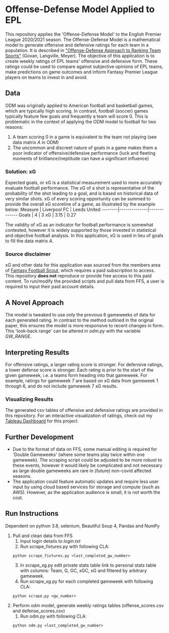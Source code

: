 # Offense-Defense Model Applied to EPL
This repository applies the 'Offense-Defense Model' to the English Premier League 2020/2021 season. The Offense-Defense Model is a mathematical model to generate offensive and defensive ratings for each team in a population. It is described in ["Offense-Defense Approach to Ranking
Team Sports"](http://citeseerx.ist.psu.edu/viewdoc/download?doi=10.1.1.141.5694&rep=rep1&type=pdf) (Govan, Langville, Meyer). 
The objective of this application is to create weekly ratings of EPL teams' offensive and defensive form. 
These ratings could be used to compare against subjective opinions of EPL teams, make predictions on game outcomes and inform Fantasy Premier League players on teams to invest in and avoid.

## Data
ODM was originally applied to American football and basketball games, which are typically high scoring. 
In contrast, football (soccer) games typically feature few goals and frequently a team will score 0. This is problematic in the context of applying the ODM model to football for two reasons:
1. A team scoring 0 in a game is equivalent to the team not playing (see data matrix *A* in ODM)
2. The uncommon and discreet nature of goals in a game makes them a poor indicator of offensive/defensive performance (luck and fleeting moments of brilliance/ineptitude can have a significant influence)

### Solution: xG
Expected goals, or xG is a statistical measurement used to more accurately evaluate football performance. 
The xG of a shot is representative of the probability of the shot leading to a goal, and is based on historical data of very similar shots. 
xG of every scoring opportunity can be summed to provide the overall xG scoreline of a game, as illustrated by the example below:
Measure | Liverpool FC | Leeds United
--------|--------------|-------------
Goals | 4 | 3
xG | 3.15 | 0.27

The validity of xG as an indicator for football performance is somewhat contested, however it is widely supported by those invested in statistical and objective football analysis. In this application, xG is used in lieu of goals to fill the data matrix *A*.

### Source disclaimer
xG and other data for this application was sourced from the members area of [Fantasy Football Scout](https://www.fantasyfootballscout.co.uk/), which requires a paid subscription to access.
This repository **does not** reproduce or provide free access to this paid content. To run/modify the provided scripts and pull data from FFS, a user is required to input their paid account details.

## A Novel Approach
The model is tweaked to use only the previous 6 gameweeks of data for each generated rating.
In contrast to the method outlined in the original paper, this ensures the model is more responsive to recent changes in form.
This 'look-back range' can be altered in *odm.py* with the variable *GW_RANGE*.

## Interpreting Results
For offensive ratings, a larger rating score is stronger. For defensive ratings, a lower defense score is stronger. Each rating is prior to the start of the given gameweek, i.e. a teams form heading into that gameweek.
For example, ratings for gameweek 7 are based on xG data from gameweek 1 through 6, and do not include gameweek 7 xG results.

### Visualizing Results
The generated csv tables of offensive and defensive ratings are provided in this repository. For an interactive visualization of ratings, check out my [Tableau Dashboard](https://public.tableau.com/app/profile/nathan.gootee/viz/fpl_16233837575730/Dashboard1) for this project.

## Further Development
* Due to the format of data on FFS, some manual editing is required for 'Double Gameweeks' (where some teams play twice within one gameweek). The scraping script could be adjusted to be more robust to these events, however it would likely be complicated and not necessary as large double gameweeks are rare in (future) non-covid affected seasons.
* The application could feature automatic updates and require less user input by using cloud based services for storage and compute (such as AWS). However, as the application audience is small, it is not worth the cost.

## Run Instructions
Dependent on python 3.8, selenium, Beautiful Soup 4, Pandas and NumPy
1. Pull and clean data from FFS
    1. Input login details to *login.txt*
    2. Run scrape_fixtures.py with following CLA:
    ```
    python scrape_fixtures.py <last_completed_gw_number>
    ```
    3. In scrape_xg.py edit private stats table link to personal stats table with columns: Team, G, GC, xGC, xG and filtered by arbitrary gameweek.
    4. Run scrape_xg.py for each completed gameweek with following CLA:
    ```
    python scrape.py <gw_number>
    ```
 2. Perform odm model, generate weekly ratings tables (offense_scores.csv and defense_scores.csv)
    1. Run odm.py with following CLA:
    ```
    python odm.py <last_completed_gw_number>
    ```
 
